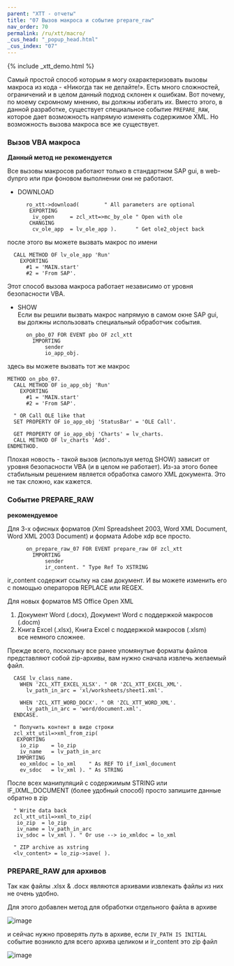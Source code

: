 ```yaml
---
parent: "XTT - отчеты"
title: "07 Вызов макроса и событие prepare_raw"
nav_order: 70
permalink: /ru/xtt/macro/
_cus_head: "_popup_head.html"
_cus_index: "07"
---
```


{% include _xtt_demo.html %}

Самый простой способ которым я могу охарактеризовать вызовы макроса из кода - «Никогда так не делайте!». Есть много сложностей, ограничений и в целом данный подход склонен к ошибкам. Вот почему, по моему скромному мнению, вы должны избегать их. Вместо этого, в данной разработке, существует специальное событие `PREPARE_RAW`, которое дает возможность напрямую изменять содержимое XML. Но возможность вызова макроса все же существует.

### Вызов VBA макроса
**Данный метод не рекомендуется**

Все вызовы макросов работают только в стандартном SAP gui, в web-dynpro или при фоновом выполнении они не работают.

* DOWNLOAD
```abap
      ro_xtt->download(        " All parameters are optional
       EXPORTING
        iv_open     = zcl_xtt=>mc_by_ole " Open with ole
       CHANGING
        cv_ole_app  = lv_ole_app ).      " Get ole2_object back
```

после этого вы можете вызвать макрос по имени
```abap
  CALL METHOD OF lv_ole_app 'Run'
    EXPORTING
      #1 = 'MAIN.start'
      #2 = 'From SAP'.
```
Этот способ вызова макроса работает независимо от уровня безопасности VBA.

* SHOW<br/>
Если вы решили вызвать макрос напрямую в самом окне SAP gui, вы должны использовать специальный обработчик события.

```abap
      on_pbo_07 FOR EVENT pbo OF zcl_xtt
        IMPORTING
            sender
            io_app_obj.
```
здесь вы можете вызвать тот же макрос
```abap
METHOD on_pbo_07.
  CALL METHOD OF io_app_obj 'Run'
    EXPORTING
      #1 = 'MAIN.start'
      #2 = 'From SAP'.

  " OR Call OLE like that
  SET PROPERTY OF io_app_obj 'StatusBar' = 'OLE Call'.

  GET PROPERTY OF io_app_obj 'Charts' = lv_charts.
  CALL METHOD OF lv_charts 'Add'.
ENDMETHOD.
```
Плохая новость - такой вызов (используя метод SHOW) зависит от уровня безопасности VBA (и в целом не работает).
Из-за этого более стабильным решением является обработка самого XML документа. Это не так сложно, как кажется.

### Событие PREPARE_RAW
**рекомендуемое**

Для 3-х офисных форматов (Xml Spreadsheet 2003, Word XML Document, Word XML 2003 Document) и формата Adobe xdp все просто.

```abap
      on_prepare_raw_07 FOR EVENT prepare_raw OF zcl_xtt
        IMPORTING
            sender
            ir_content. " Type Ref To XSTRING
```
ir_content содержит ссылку на сам документ. И вы можете изменить его с помощью операторов REPLACE или REGEX.

Для новых форматов MS Office Open XML
1. Документ Word (.docx), Документ Word с поддержкой макросов (.docm)
1. Книга Excel (.xlsx), Книга Excel с поддержкой макросов (.xlsm)<br/>
все немного сложнее.

Прежде всего, поскольку все ранее упомянутые форматы файлов представляют собой zip-архивы, вам нужно сначала извлечь желаемый файл.
```abap
  CASE lv_class_name.
    WHEN 'ZCL_XTT_EXCEL_XLSX'. " OR 'ZCL_XTT_EXCEL_XML'.
      lv_path_in_arc = 'xl/worksheets/sheet1.xml'.

    WHEN 'ZCL_XTT_WORD_DOCX'. " OR 'ZCL_XTT_WORD_XML'.
      lv_path_in_arc = 'word/document.xml'.
  ENDCASE.

  " Получить контент в виде строки
  zcl_xtt_util=>xml_from_zip(
   EXPORTING
    io_zip    = lo_zip
    iv_name   = lv_path_in_arc
   IMPORTING
    eo_xmldoc = lo_xml    " As REF TO if_ixml_document
    ev_sdoc   = lv_xml ). " As STRING
```

После всех манипуляций с содержимым STRING или IF_IXML_DOCUMENT (более удобный способ) просто запишите данные обратно в zip
```abap
  " Write data back
  zcl_xtt_util=>xml_to_zip(
   io_zip  = lo_zip
   iv_name = lv_path_in_arc
   iv_sdoc = lv_xml ). " Or use --> io_xmldoc = lo_xml

  " ZIP archive as xstring
  <lv_content> = lo_zip->save( ).
```

### PREPARE_RAW для архивов
Так как файлы .xlsx & .docx являются архивами извлекать файлы из них не очень удобно.

Для этого добавлен метод для обработки отдельного файла в архиве

![image](https://user-images.githubusercontent.com/36256417/103264798-f4de4080-49d5-11eb-9a44-ef4fb2b36ebb.png)

и сейчас нужно проверять *путь* в архиве, если `IV_PATH IS INITIAL` событие возникло для всего архива целиком и ir_content это zip файл

![image](https://user-images.githubusercontent.com/36256417/103264863-37078200-49d6-11eb-84a1-a1a79f9ffb5d.png)
